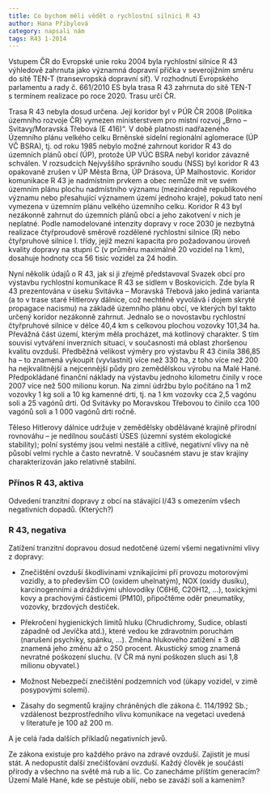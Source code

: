 ```yaml
---
title: Co bychom měli vědět o rychlostní silnici R 43
author: Hana Přibylová
category: napsali nám
tags: R43 1-2014
---
```


Vstupem ČR do Evropské unie roku 2004 byla rychlostní silnice R 43 výhledově zahrnuta jako významná dopravní příčka v severojižním směru do sítě TEN-T (transevropská dopravní síť).
V rozhodnutí Evropského parlamentu a rady č. 661/2010 ES byla trasa R 43 zahrnuta do sítě TEN-T s termínem realizace po roce 2020. Trasu určí ČR.

Trasa R 43 nebyla dosud určena. Její koridor byl v PÚR ČR 2008 (Politika územního rozvoje ČR) vymezen ministerstvem pro místní rozvoj „Brno – Svitavy/Moravská Třebová (E 416)“.
V době platnosti nadřazeného Územního plánu velkého celku Brněnské sídelní regionální aglomerace (ÚP VČ BSRA), tj. od roku 1985 nebylo možné zahrnout koridor R 43 do územních plánů obcí (ÚP), protože ÚP VÚC BSRA nebyl koridor závazně schválen.
V rozsudcích Nejvyššího správního soudu (NSS) byl koridor R 43 opakovaně zrušen v ÚP Města Brna, ÚP Drásova, ÚP Malhostovic. Koridor komunikace R 43 je nadmístním prvkem a obec nemůže mít ve svém územním plánu plochu nadmístního významu (mezinárodně republikového významu nebo přesahující významem území jednoho kraje), pokud tato není vymezena v územním plánu velkého územního celku. Koridor R 43 byl nezákonně zahrnut do územních plánů obcí a jeho zakotvení v nich je neplatné. Podle namodelované intenzity dopravy v roce 2030 je nezbytná realizace čtyřproudově směrově rozdělené rychlostní silnice (R) nebo čtyřpruhové silnice I. třídy, jejíž mezní kapacita pro požadovanou úroveň kvality dopravy na stupni C (v průměru maximálně 20 vozidel na 1 km), dosahuje hodnoty cca 56 tisíc vozidel za 24 hodin.

Nyní několik údajů o R 43, jak si ji zřejmě představoval Svazek obcí pro výstavbu rychlostní komunikace R 43 se sídlem v Boskovicích. Zde byla R 43 prezentována v úseku Svitávka – Moravská Třebová jako jediná varianta (a to v trase staré Hitlerovy dálnice, což nechtěně vyvolává i dojem skryté propagace nacismu) na základě územního plánu obcí, ve kterých byl takto určený koridor nezákonně zahrnut. Jednalo se o novostavbu rychlostní čtyřpruhové silnice v délce 40,4 km s celkovou plochou vozovky 101,34 ha.
Převážná část území, kterým měla procházet, má kotlinový charakter. S tím souvisí vytváření inverzních situací, v současnosti má oblast zhoršenou kvalitu ovzduší. 
Předběžná velikost výměry pro výstavbu R 43 činila 386,85 ha – to znamená vykoupit (vyvlastnit) více než 330 ha, z toho více než 200 ha nejkvalitnější a nejcennější půdy pro zemědělskou výrobu na Malé Hané. Předpokládané finanční náklady na výstavbu jednoho kilometru činily v roce 2007 více než 500 milionu korun. Na zimní údržbu bylo počítáno na 1 m2 vozovky 1 kg soli a 10 kg kamenné drti, tj. na 1 km vozovky cca 2,5 vagónu soli a 25 vagónů drti. Od Svitávky po Moravskou Třebovou to činilo cca 100 vagónů soli a 1 000 vagónů drti ročně. 

Těleso Hitlerovy dálnice udržuje v zemědělsky obdělávané krajině přírodní rovnováhu – je nedílnou součástí ÚSES (územní systém ekologické stability); polní systémy jsou velmi nestálé a citlivé, negativní vlivy na ně působí velmi rychle a často nevratně. V současném stavu je stav krajiny charakterizován jako relativně stabilní.

### Přínos R 43, aktiva

Odvedení tranzitní dopravy z obcí na stávající I/43 s omezením všech negativních dopadů. (Kterých?)

### R 43, negativa

Zatížení tranzitní dopravou dosud nedotčené území všemi negativními vlivy z dopravy:

- Znečištění ovzduší škodlivinami vznikajícími při provozu motorovými vozidly, a to především CO (oxidem uhelnatým), NOX (oxidy dusíku), karcinogenními a dráždivými uhlovodíky (C6H6, C20H12, …), toxickými kovy a prachovými částicemi (PM10), připočtěme oděr pneumatiky, vozovky, brzdových destiček.

- Překročení hygienických limitů hluku (Chrudichromy, Sudice, oblasti západně od Jevíčka atd.), které vedou ke zdravotním poruchám (narušení psychiky, spánku, …). Změna hlukového zatížení ± 3 dB znamená jeho změnu až o 250 procent. Akustický smog znamená nevratné poškození sluchu. (V ČR má nyní poškozen sluch asi 1,8 milionu obyvatel.)

- Možnost Nebezpečí znečištění podzemních vod (úkapy vozidel, v zimě posypovými solemi).

- Zásahy do segmentů krajiny chráněných dle zákona č. 114/1992 Sb.; vzdálenost bezprostředního vlivu komunikace na vegetaci uvedená v literatuře je 100 až 200 m.

A je celá řada dalších příkladů negativních jevů.

Ze zákona existuje pro každého právo na zdravé ovzduší. Zajistit je musí stát. A nedopustit další znečišťování ovzduší.
Každý člověk je součástí přírody a všechno na světě má rub a líc. Co zanecháme příštím generacím? Území Malé Hané, kde se pěstuje obilí, nebo se zaváží solí a kamením?